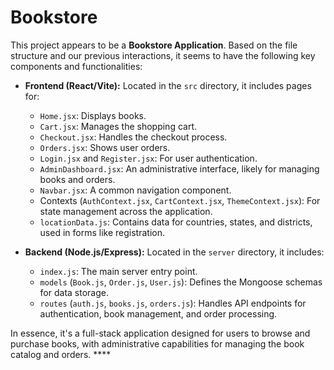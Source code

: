 # Bookstore



          
This project appears to be a **Bookstore Application**. Based on the file structure and our previous interactions, it seems to have the following key components and functionalities:

*   **Frontend (React/Vite):** Located in the `src` directory, it includes pages for:
    *   `Home.jsx`: Displays books.
    *   `Cart.jsx`: Manages the shopping cart.
    *   `Checkout.jsx`: Handles the checkout process.
    *   `Orders.jsx`: Shows user orders.
    *   `Login.jsx` and `Register.jsx`: For user authentication.
    *   `AdminDashboard.jsx`: An administrative interface, likely for managing books and orders.
    *   `Navbar.jsx`: A common navigation component.
    *   Contexts (`AuthContext.jsx`, `CartContext.jsx`, `ThemeContext.jsx`): For state management across the application.
    *   `locationData.js`: Contains data for countries, states, and districts, used in forms like registration.

*   **Backend (Node.js/Express):** Located in the `server` directory, it includes:
    *   `index.js`: The main server entry point.
    *   `models` (`Book.js`, `Order.js`, `User.js`): Defines the Mongoose schemas for data storage.
    *   `routes` (`auth.js`, `books.js`, `orders.js`): Handles API endpoints for authentication, book management, and order processing.

In essence, it's a full-stack application designed for users to browse and purchase books, with administrative capabilities for managing the book catalog and orders.
        ****
